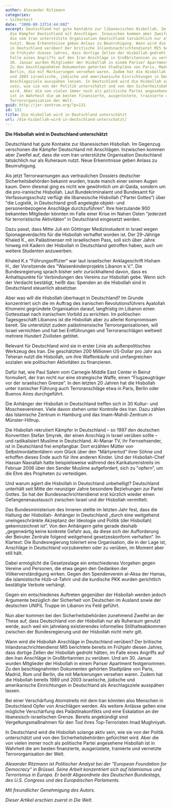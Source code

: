 ```yaml
---
author: Alexander Ritzmann
categories:
- Sicherheit
date: "2008-08-13T14:44:00Z"
excerpt: Deutschland hat gute Kontakte zur libanesischen Hisbollah. Im Gegenzug verschonen
  die Kämpfer Deutschland mit Anschlägen. Inzwischen kommen aber Zweifel auf, dass
  die vom Iran unterstützte Organisation Deutschland tatsächlich nur als Ruheraum
  nutzt. Neue Erkenntnisse geben Anlass zu Beunruhigung. Wann wird die Hisbollah Anschläge
  in Deutschland verüben? Der britische Inlandsnachrichtendienst MI5 berichtete bereits
  im Frühjahr diesen Jahres, dass dortige Zellen der Hisbollah gedroht hätten, im
  Falle eines Angriffs auf den Iran Anschläge in Großbritannien zu verüben. Und am
  30. Januar wurden Mitglieder der Hisbollah in einem Pariser Apartment festgenommen.
  Zu den beschlagnahmten Dokumenten gehörten Stadtpläne von Paris, Madrid, Rom und
  Berlin, die mit Markierungen versehen waren. Zudem hat die Hisbollah bereits 1989
  und 2003 israelische, jüdische und amerikanische Einrichtungen in Deutschland als
  Anschlagsziele ausspähen lassen. In Deutschland wird die Hisbollah solange aktiv
  sein, wie sie von der Politik unterschätzt und von den Sicherheitsbehörden gefürchtet
  wird. Aber die von vielen immer noch als politische Partei angesehene Hisbollah
  ist in Wahrheit die am besten finanzierte, ausgerüstete, trainierte und vernetzte
  Terrororganisation der Welt.
guid: http://jer-zentrum.org/?p=131
id: 131
title: Die Hisbollah wird in Deutschland unterschätzt
url: /die-hisbollah-wird-in-deutschland-unterschatzt/
---
```



**Die Hisbollah wird in Deutschland unterschätzt**

 

Deutschland hat gute Kontakte zur libanesischen Hisbollah. Im Gegenzug verschonen die Kämpfer Deutschland mit Anschlägen. Inzwischen kommen aber Zweifel auf, dass die vom Iran unterstützte Organisation Deutschland tatsächlich nur als Ruheraum nutzt. Neue Erkenntnisse geben Anlass zu Beunruhigung.

 

Als jetzt Terrorwarnungen aus vertraulichen Dossiers deutscher Sicherheitsbehörden bekannt wurden, traute manch einer seinen Augen kaum. Denn diesmal ging es nicht wie gewöhnlich um al-Qaida, sondern um die pro-iranische Hisbollah. Laut Bundekriminalamt und Bundesamt für Verfassungsschutz verfügt die libanesische Hisbollah ("Partei Gottes“) über "die Logistik, in Deutschland groß angelegte objekt- und personenbezogene Anschläge durchzuführen“. Ihre hierzulande 900 bekannten Mitglieder könnten im Falle einer Krise im Nahen Osten "jederzeit für terroristische Aktivitäten“ in Deutschland eingesetzt werden.

 

Dazu passt, dass Mitte Juli ein Göttinger Medizinstudent in Israel wegen Spionageverdachts für die Hisbollah verhaftet worden ist. Der 29-Jährige Khaled K., ein Palästinenser mit israelischem Pass, soll sich über Jahre hinweg mit Kadern der Hisbollah in Deutschland getroffen haben, auch um weitere Studenten anzuwerben.

 

Khaled K.s "Führungsoffizier“ war laut israelischer Anklageschrift Hisham H., der Vorsitzende des "Waisenkinderprojekts Libanon e.V.". Die Bundesregierung sprach bisher sehr zurückhaltend davon, dass es Anhaltspunkte für Verbindungen des Vereins zur Hisbollah gebe. Wenn sich der Verdacht bestätigt, heißt das: Spenden an die Hisbollah sind in Deutschland steuerlich absetzbar.

 

Aber was will die Hisbollah überhaupt in Deutschland? Im Grunde konzentriert sich die im Auftrag des iranischen Revolutionsführers Ayatollah Khomeini gegründete Organisation darauf, langfristig im Libanon einen Gottesstaat nach iranischem Vorbild zu errichten. Im politischen Tagesgeschäft Libanons ist die Hisbollah aber zu allerlei Kompromissen bereit. Sie unterstützt zudem palästinensische Terrororganisationen, will Israel vernichten und hat bei Entführungen und Terroranschlägen weltweit mehrere Hundert Zivilisten getötet.

Relevant für Deutschland wird sie in erster Linie als außenpolitisches Werkzeug des Iran. Die geschätzten 200 Millionen US-Dollar pro Jahr aus Teheran nutzt die Hisbollah, um ihre Waffenkäufe und umfangreichen sozialen wie politischen Aktivitäten zu finanzieren.

 

Dafür hat, wie Paul Salem vom Carnegie Middle East Center in Beirut formuliert, der Iran nicht nur eine strategische Waffe, einen “Flugzeugträger vor der israelischen Grenze”. In den letzten 20 Jahren hat die Hisbollah unter iranischer Führung auch Terroranschläge etwa in Paris, Berlin oder Buenos Aires durchgeführt.



Die Anhänger der Hisbollah in Deutschland treffen sich in 30 Kultur- und Moscheevereinen. Viele davon stehen unter Kontrolle des Iran. Dazu zählen das Islamische Zentrum in Hamburg und das Imam-Mahdi-Zentrum in Münster-Hiltrup.

 

Die Hisbollah rekrutiert Kämpfer in Deutschland – so 1997 den deutschen Konvertiten Stefan Smyrek, der einen Anschlag in Israel verüben sollte – und radikalisiert Muslime in Deutschland. Al-Manar TV, ihr Fernsehsender, ist in Deutschland frei empfangbar. Dort erzählen Mütter von Selbstmordattentätern vom Glück über den "Märtyrertod“ ihrer Söhne und erhoffen dieses Ende auch für ihre anderen Kinder. Und der Hisbollah-Chef Hassan Nasrallah hatte beispielsweise während des Karikaturenstreits im Februar 2006 über den Sender Muslime aufgefordert, sich zu "opfern“, um die Ehre des Propheten zu verteidigen.

 

Und warum agiert die Hisbollah in Deutschland unbehelligt? Deutschland unterhält seit Mitte der neunziger Jahre besondere Beziehungen zur Partei Gottes. So hat der Bundesnachrichtendienst erst kürzlich wieder einen Gefangenenaustausch zwischen Israel und der Hisbollah vermittelt.

 

Das Bundesministerium des Inneren stellte im letzten Jahr fest, dass die Haltung der Hisbollah- Anhänger in Deutschland „durch eine weitgehend uneingeschränkte Akzeptanz der Ideologie und Politik (der Hisbollah) gekennzeichnet ist“. Von den Anhängern gehe gerade deshalb „gegenwärtig keine konkrete Gefahr aus, da diese sich der Aufforderung der Beiruter Zentrale folgend weitgehend gesetzeskonform verhalten“. Im Klartext: Die Bundesregierung toleriert eine Organisation, die in der Lage ist, Anschläge in Deutschland vorzubereiten oder zu verüben, im Moment aber still hält.

 

Dabei ermöglicht die Gesetzeslage ein entschiedenes Vorgehen gegen Vereine und Personen, die etwa gegen den Gedanken der Völkerverständigung wirken. Gegen den Spendenverein al-Aksa der Hamas, die islamistische Hizb-ut-Tahrir und die kurdische PKK wurden gerichtlich bestätigte Verbote verhängt.

 

Gegen ein entschiedenes Auftreten gegenüber der Hisbollah werden jedoch Argumente bezüglich der Sicherheit von Deutschen im Ausland sowie der deutschen UNIFIL Truppe im Libanon ins Feld geführt.

 

Nun aber kommen bei den Sicherheitsbehörden zunehmend Zweifel an der These auf, dass Deutschland von der Hisbollah nur als Ruheraum genutzt werde, auch weil ein jahrelang existierendes informelles Stillhalteabkommen zwischen der Bundesregierung und der Hisbollah nicht mehr gilt.

 

Wann wird die Hisbollah Anschläge in Deutschland verüben? Der britische Inlandsnachrichtendienst MI5 berichtete bereits im Frühjahr diesen Jahres, dass dortige Zellen der Hisbollah gedroht hätten, im Falle eines Angriffs auf den Iran Anschläge in Großbritannien zu verüben. Und am 30. Januar wurden Mitglieder der Hisbollah in einem Pariser Apartment festgenommen. Zu den beschlagnahmten Dokumenten gehörten Stadtpläne von Paris, Madrid, Rom und Berlin, die mit Markierungen versehen waren. Zudem hat die Hisbollah bereits 1989 und 2003 israelische, jüdische und amerikanische Einrichtungen in Deutschland als Anschlagsziele ausspähen lassen.

 

Bei einer Verschärfung Atomstreits mit dem Iran könnten also Menschen in Deutschland Opfer von Anschlägen werden. Als weitere Anlässe gelten eine mögliche Verschärfung des Palästinakonflikts und eine Eskalation an der libanesisch-israelischen Grenze. Bereits angekündigt sind Vergeltungsmaßnahmen für den Tod ihres Top-Terroristen Imad Mughniyah.

 

In Deutschland wird die Hisbollah solange aktiv sein, wie sie von der Politik unterschätzt und von den Sicherheitsbehörden gefürchtet wird. Aber die von vielen immer noch als politische Partei angesehene Hisbollah ist in Wahrheit die am besten finanzierte, ausgerüstete, trainierte und vernetzte Terrororganisation der Welt.

 

 

*Alexander Ritzmann ist Politischer Analyst bei der "European Foundation for Democracy“ in Brüssel. Seine Arbeit konzentriert sich auf Islamismus und Terrorismus in Europa. Er berät Abgeordnete des Deutschen Bundestags, des U.S. Congress und des Europäischen Parlaments.*

 

*Mit freundlicher Genehmigung des Autors.*

*Dieser Artikel erschien zuerst in Die Welt.*
